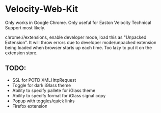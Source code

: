 # Velocity-Web-Kit

Only works in Google Chrome. Only useful for Easton Velocity Technical Support most likely. 

chrome://extensions, enable developer mode, load this as "Unpacked Extension". It will throw errors due to developer mode/unpacked extension being loaded when browser starts up each time. Too lazy to put it on the extension store.

## TODO:
* SSL for POTD XMLHttpRequest
* Toggle for dark iGlass theme
* Ability to specify pallete for iGlass theme
* Ability to specify format for iGlass signal copy
* Popup with toggles/quick links
* Firefox extension
